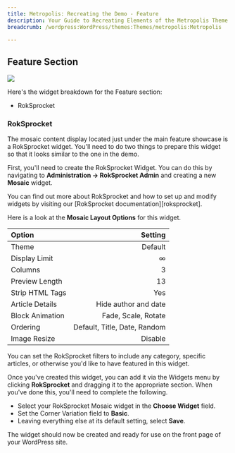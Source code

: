 ```yaml
---
title: Metropolis: Recreating the Demo - Feature
description: Your Guide to Recreating Elements of the Metropolis Theme for WordPress
breadcrumb: /wordpress:WordPress/themes:Themes/metropolis:Metropolis

---
```


Feature Section
-----
![][demo4]

Here's the widget breakdown for the Feature section:

* RokSprocket

### RokSprocket
The mosaic content display located just under the main feature showcase is a RokSprocket widget. You'll need to do two things to prepare this widget so that it looks similar to the one in the demo.

First, you'll need to create the RokSprocket Widget. You can do this by navigating to **Administration -> RokSprocket Admin** and creating a new **Mosaic** widget. 

You can find out more about RokSprocket and how to set up and modify widgets by visiting our [RokSprocket documentation][roksprocket].

Here is a look at the **Mosaic Layout Options** for this widget.

| Option | Setting |
|:-------|------:|
| Theme | Default |
| Display Limit | ∞ |
| Columns | 3 |
| Preview Length | 13 |
| Strip HTML Tags | Yes |
| Article Details | Hide author and date |
| Block Animation | Fade, Scale, Rotate |
| Ordering | Default, Title, Date, Random |
| Image Resize | Disable |

You can set the RokSprocket filters to include any category, specific articles, or otherwise you'd like to have featured in this widget.

Once you've created this widget, you can add it via the Widgets menu by clicking **RokSprocket** and dragging it to the appropriate section. When you've done this, you'll need to complete the following.

* Select your RokSprocket Mosaic widget in the **Choose Widget** field.
* Set the Corner Variation field to **Basic**.
* Leaving everything else at its default setting, select **Save**.

The widget should now be created and ready for use on the front page of your WordPress site.

[demo4]: assets/wp_metropolis_demo_4.jpeg
